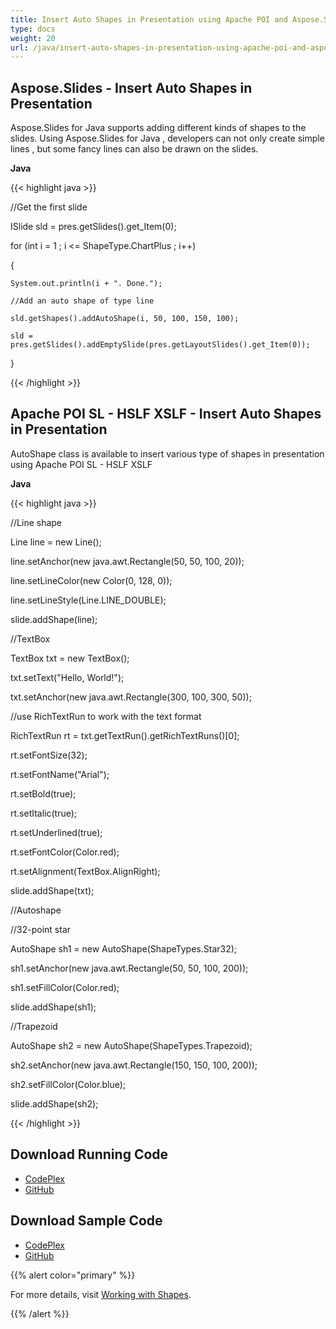 ```yaml
---
title: Insert Auto Shapes in Presentation using Apache POI and Aspose.Slides
type: docs
weight: 20
url: /java/insert-auto-shapes-in-presentation-using-apache-poi-and-aspose-slides/
---
```


## **Aspose.Slides - Insert Auto Shapes in Presentation**
Aspose.Slides for Java supports adding different kinds of shapes to the slides. Using Aspose.Slides for Java , developers can not only create simple lines , but some fancy lines can also be drawn on the slides.

**Java**

{{< highlight java >}}

 //Get the first slide

ISlide sld = pres.getSlides().get_Item(0);

for (int i = 1 ; i <= ShapeType.ChartPlus ; i++)

{

	System.out.println(i + ". Done.");

	//Add an auto shape of type line

	sld.getShapes().addAutoShape(i, 50, 100, 150, 100);

	sld = pres.getSlides().addEmptySlide(pres.getLayoutSlides().get_Item(0));

}

{{< /highlight >}}
## **Apache POI SL - HSLF XSLF - Insert Auto Shapes in Presentation**
AutoShape class is available to insert various type of shapes in presentation using Apache POI SL - HSLF XSLF

**Java**

{{< highlight java >}}

 //Line shape

Line line = new Line();

line.setAnchor(new java.awt.Rectangle(50, 50, 100, 20));

line.setLineColor(new Color(0, 128, 0));

line.setLineStyle(Line.LINE_DOUBLE);

slide.addShape(line);

//TextBox

TextBox txt = new TextBox();

txt.setText("Hello, World!");

txt.setAnchor(new java.awt.Rectangle(300, 100, 300, 50));

//use RichTextRun to work with the text format

RichTextRun rt = txt.getTextRun().getRichTextRuns()[0];

rt.setFontSize(32);

rt.setFontName("Arial");

rt.setBold(true);

rt.setItalic(true);

rt.setUnderlined(true);

rt.setFontColor(Color.red);

rt.setAlignment(TextBox.AlignRight);

slide.addShape(txt);

//Autoshape

//32-point star

AutoShape sh1 = new AutoShape(ShapeTypes.Star32);

sh1.setAnchor(new java.awt.Rectangle(50, 50, 100, 200));

sh1.setFillColor(Color.red);

slide.addShape(sh1);

//Trapezoid

AutoShape sh2 = new AutoShape(ShapeTypes.Trapezoid);

sh2.setAnchor(new java.awt.Rectangle(150, 150, 100, 200));

sh2.setFillColor(Color.blue);

slide.addShape(sh2);

{{< /highlight >}}
## **Download Running Code**
- [CodePlex](https://asposeslidesjavaapachepoi.codeplex.com/releases/view/618722)
- [GitHub](https://github.com/aspose-slides/Aspose.Slides-for-Java/releases/tag/Aspose.Slides_Java_for_Apache_POI-v1.0.0)
## **Download Sample Code**
- [CodePlex](https://asposeslidesjavaapachepoi.codeplex.com/SourceControl/latest#src/main/java/com/aspose/slides/examples/featurescomparison/presentation/createautoshapes/)
- [GitHub](https://github.com/aspose-slides/Aspose.Slides-for-Java/tree/master/Plugins/Aspose_Slides_for_Apache_POI/src/main/java/com/aspose/slides/examples/featurescomparison/presentation/createautoshapes)

{{% alert color="primary" %}} 

For more details, visit [Working with Shapes](http://docs.aspose.com:8082/docs/display/slidesjava/Working+with+Shapes).

{{% /alert %}}
